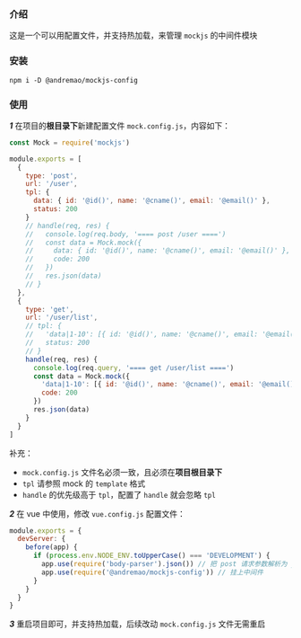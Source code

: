 ### 介绍

这是一个可以用配置文件，并支持热加载，来管理 `mockjs` 的中间件模块

### 安装

`npm i -D @andremao/mockjs-config`

### 使用

**_1_** 在项目的**根目录下**新建配置文件 `mock.config.js`，内容如下：

```javascript
const Mock = require('mockjs')

module.exports = [
  {
    type: 'post',
    url: '/user',
    tpl: {
      data: { id: '@id()', name: '@cname()', email: '@email()' },
      status: 200
    }
    // handle(req, res) {
    //   console.log(req.body, '==== post /user ====')
    //   const data = Mock.mock({
    //     data: { id: '@id()', name: '@cname()', email: '@email()' },
    //     code: 200
    //   })
    //   res.json(data)
    // }
  },
  {
    type: 'get',
    url: '/user/list',
    // tpl: {
    //   'data|1-10': [{ id: '@id()', name: '@cname()', email: '@email()' }],
    //   status: 200
    // }
    handle(req, res) {
      console.log(req.query, '==== get /user/list ====')
      const data = Mock.mock({
        'data|1-10': [{ id: '@id()', name: '@cname()', email: '@email()' }],
        code: 200
      })
      res.json(data)
    }
  }
]
```

补充：

- `mock.config.js` 文件名必须一致，且必须在**项目根目录下**
- `tpl` 请参照 mock 的 `template` 格式
- `handle` 的优先级高于 `tpl`，配置了 `handle` 就会忽略 `tpl`

**_2_** 在 vue 中使用，修改 `vue.config.js` 配置文件：

```javascript
module.exports = {
  devServer: {
    before(app) {
      if (process.env.NODE_ENV.toUpperCase() === 'DEVELOPMENT') {
        app.use(require('body-parser').json()) // 把 post 请求参数解析为 json 格式
        app.use(require('@andremao/mockjs-config')) // 挂上中间件
      }
    }
  }
}
```

**_3_** 重启项目即可，并支持热加载，后续改动 `mock.config.js` 文件无需重启
